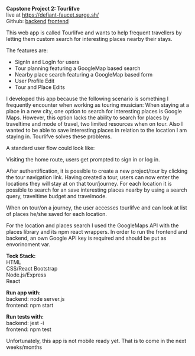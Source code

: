 **Capstone Project 2: Tourlifve**  
live at https://defiant-faucet.surge.sh/  
Github:  [backend](https://github.com/HapoGit89/Tourlifve_backend.git)  [frontend](https://github.com/HapoGit89/Tourlifve_frontend.git)

This web app is called Tourlifve and wants to help frequent travellers by letting them custom search for interesting places nearby their stays.

The features are:

- SignIn and LogIn for users
- Tour planning featuring a GoogleMap based search 
- Nearby place search featuring a GoogleMap based form
- User Profile Edit
- Tour and Place Edits

I developed this app because the following scenario is something I frequently encounter when working as touring musician: When staying at a place in a new city, one option to search for interesting places is Google Maps. However, this option lacks the ability to search for places by traveltime and mode of travel, two limited resources when on tour. Also I wanted to be able to save interesting places in relation to the location I am staying in. Tourlifve solves these problems.


A standard user flow could look like:

Visiting the home route, users get prompted to sign in or log in. 

After authentification, it is possible to create a new project/tour by clicking the tour navigation link.
Having created a tour, users can now enter the locations they will stay at on that tour/journey.
For each location it is possible to search for an save interesting places nearby by using a search query, traveltime budget and travelmode.

When on tour/on a journey, the user accesses tourlifve and can look at list of places he/she saved for each location.

For the location and places search I used the GoogleMaps API with the places library and its npm react wrappers. In order to run the frontend and backend, an own Google API key is required and should be put as envorinoment var.


**Teck Stack:**  
HTML  
CSS/React Bootstrap  
Node.js/Express  
React

**Run app with:**  
backend: node server.js  
frontend: npm start

**Run tests with:**  
backend: jest -i  
frontend: npm test

Unfortunately, this app is not mobile ready yet. That is to come in the next weeks/months
